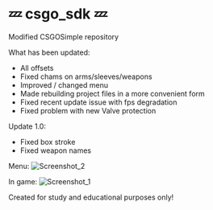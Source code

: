 # 💤 csgo_sdk 💤
Modified CSGOSimple repository

What has been updated:
- All offsets
- Fixed chams on arms/sleeves/weapons
- Improved / changed menu
- Made rebuilding project files in a more convenient form
- Fixed recent update issue with fps degradation
- Fixed problem with new Valve protection

Update 1.0:
- Fixed box stroke
- Fixed weapon names

Menu:
![Screenshot_2](https://user-images.githubusercontent.com/37377502/155980867-c1023e69-144e-4e0a-a370-5ca54c2c05a4.png)

In game:
![Screenshot_1](https://user-images.githubusercontent.com/37377502/155980915-8b600c91-44b8-4a16-8a31-85ead4e4fe83.png)

Created for study and educational purposes only!
